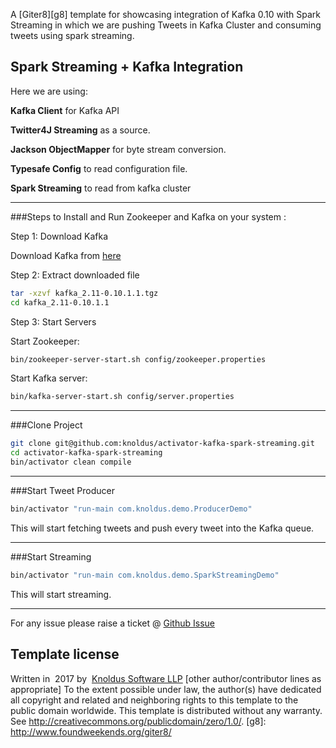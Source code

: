 A [Giter8][g8] template for showcasing integration of Kafka 0.10 with Spark Streaming in which we are pushing Tweets in Kafka Cluster and consuming tweets using spark streaming. 

Spark Streaming + Kafka Integration
-----------------------------------

Here we are using: 

**Kafka Client** for Kafka API

**Twitter4J Streaming** as a source.

**Jackson ObjectMapper** for byte stream conversion.

**Typesafe Config** to read configuration file.

**Spark Streaming** to read from kafka cluster

---
###Steps to Install and Run Zookeeper and Kafka on your system :

Step 1: Download Kafka

Download Kafka from [here](https://www.apache.org/dyn/closer.cgi?path=/kafka/0.10.1.1/kafka_2.11-0.10.1.1.tgz)

Step 2: Extract downloaded file

```bash
tar -xzvf kafka_2.11-0.10.1.1.tgz
cd kafka_2.11-0.10.1.1
```        
    
Step 3: Start Servers

Start Zookeeper:

```bash
bin/zookeeper-server-start.sh config/zookeeper.properties
```
    
Start Kafka server:

```bash
bin/kafka-server-start.sh config/server.properties
```


---
###Clone Project

```bash
git clone git@github.com:knoldus/activator-kafka-spark-streaming.git
cd activator-kafka-spark-streaming
bin/activator clean compile

```
---
###Start Tweet Producer

```bash
bin/activator "run-main com.knoldus.demo.ProducerDemo"
```

    
This will start fetching tweets and push every tweet into the Kafka queue.

---
###Start Streaming

```bash
bin/activator "run-main com.knoldus.demo.SparkStreamingDemo"
```

    
This will start streaming.

---
For any issue please raise a ticket @ [Github Issue](https://github.com/knoldus/activator-kafka-spark-streaming/issues)


Template license
----------------
Written in ​ 2017​ by ​ [Knoldus Software LLP](http://knoldus.com)
[other author/contributor lines as appropriate]
To the extent possible under law, the author(s) have dedicated all copyright and
related
and neighboring rights to this template to the public domain worldwide.
This template is distributed without any warranty. See
<http://creativecommons.org/publicdomain/zero/1.0/>.
[g8]: http://www.foundweekends.org/giter8/
